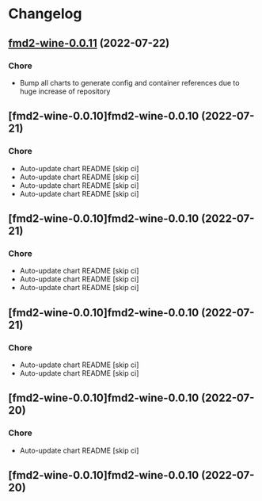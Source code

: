 # Changelog



## [fmd2-wine-0.0.11](https://github.com/truecharts/apps/compare/fmd2-wine-0.0.10...fmd2-wine-0.0.11) (2022-07-22)

### Chore

- Bump all charts to generate config and container references due to huge increase of repository



## [fmd2-wine-0.0.10]fmd2-wine-0.0.10 (2022-07-21)

### Chore

- Auto-update chart README [skip ci]
- Auto-update chart README [skip ci]
- Auto-update chart README [skip ci]
- Auto-update chart README [skip ci]



## [fmd2-wine-0.0.10]fmd2-wine-0.0.10 (2022-07-21)

### Chore

- Auto-update chart README [skip ci]
- Auto-update chart README [skip ci]
- Auto-update chart README [skip ci]



## [fmd2-wine-0.0.10]fmd2-wine-0.0.10 (2022-07-21)

### Chore

- Auto-update chart README [skip ci]
- Auto-update chart README [skip ci]



## [fmd2-wine-0.0.10]fmd2-wine-0.0.10 (2022-07-20)

### Chore

- Auto-update chart README [skip ci]



## [fmd2-wine-0.0.10]fmd2-wine-0.0.10 (2022-07-20)
